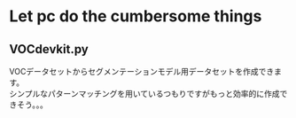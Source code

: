 # __Let pc do the cumbersome things__

## VOCdevkit.py
VOCデータセットからセグメンテーションモデル用データセットを作成できます。  
シンプルなパターンマッチングを用いているつもりですがもっと効率的に作成できそう。。。
